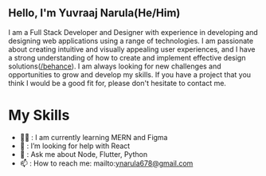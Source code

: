 ## Hello, I'm Yuvraaj Narula(He/Him)

I am a Full Stack Developer and Designer with experience in developing and designing web applications using a range of technologies. I am passionate about creating intuitive and visually appealing user experiences, and I have a strong understanding of how to create and implement effective design solutions(<a href="https://behance.net/yuvinarula">/behance</a>). I am always looking for new challenges and opportunities to grow and develop my skills. If you have a project that you think I would be a good fit for, please don't hesitate to contact me.

# My Skills
- 👩‍💻 : I am currently learning MERN and Figma
- 🌱 : I’m looking for help with React
- 💬 : Ask me about Node, Flutter, Python
- 📫 : How to reach me: mailto:ynarula678@gmail.com


  
